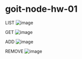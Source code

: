 # goit-node-hw-01

LIST
![image](https://github.com/taranlizz/goit-node-hw-01/assets/122751176/43dce0df-174e-4350-880a-1affc6fdab20)

GET
![image](https://github.com/taranlizz/goit-node-hw-01/assets/122751176/77c5e8ed-ed44-4969-a5da-b61bd0e520b3)

ADD
![image](https://github.com/taranlizz/goit-node-hw-01/assets/122751176/1485b4af-cc6e-4d64-af2f-81b3f1cd1eae)

REMOVE
![image](https://github.com/taranlizz/goit-node-hw-01/assets/122751176/da42fc05-09b7-41d4-84aa-5543f7d4b346)


